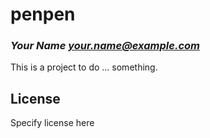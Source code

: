 # penpen
### _Your Name <your.name@example.com>_

This is a project to do ... something.

## License

Specify license here

